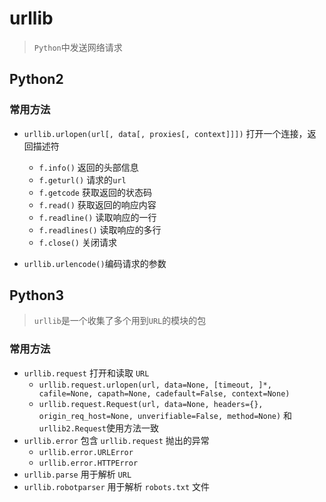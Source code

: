 # urllib

> `Python`中发送网络请求

## Python2

### 常用方法

- `urllib.urlopen(url[, data[, proxies[, context]]])` 打开一个连接，返回描述符
  - `f.info()` 返回的头部信息
  - `f.geturl()` 请求的`url`
  - `f.getcode` 获取返回的状态码
  - `f.read()` 获取返回的响应内容
  - `f.readline()` 读取响应的一行
  - `f.readlines()` 读取响应的多行
  - `f.close()` 关闭请求

- `urllib.urlencode()`编码请求的参数

## Python3

> `urllib`是一个收集了多个用到`URL`的模块的包

### 常用方法

- `urllib.request` 打开和读取 `URL`
  - `urllib.request.urlopen(url, data=None, [timeout, ]*, cafile=None, capath=None, cadefault=False, context=None)`
  - `urllib.request.Request(url, data=None, headers={}, origin_req_host=None, unverifiable=False, method=None)` 和`urllib2.Request`使用方法一致
- `urllib.error` 包含 `urllib.request` 抛出的异常
  - `urllib.error.URLError`
  - `urllib.error.HTTPError`
- `urllib.parse` 用于解析 `URL`
- `urllib.robotparser` 用于解析 `robots.txt` 文件

